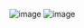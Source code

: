 ![image](https://github.com/user-attachments/assets/59126665-90c9-46c5-be4a-97139106858f)
![image](https://github.com/user-attachments/assets/2095fd7e-6d69-48af-98f8-8be86748db1a)
